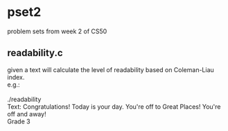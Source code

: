 # pset2
problem sets from week 2 of CS50


readability.c
--------------------
given a text will calculate the level of readability based on Coleman-Liau index. </br>
e.g.: </br></br>
./readability </br>
Text: Congratulations! Today is your day. You're off to Great Places! You're off and away! </br>
Grade 3 </br>
